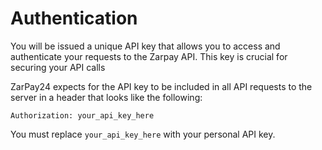 
# Authentication

 You will be issued a unique API key that allows you to access and authenticate your requests to the Zarpay API. This key is crucial for securing your API calls

ZarPay24 expects for the API key to be included in all API requests to the server in a header that looks like the following:

`Authorization: your_api_key_here`

<aside class="notice">
You must replace <code>your_api_key_here</code> with your personal API key.
</aside>


